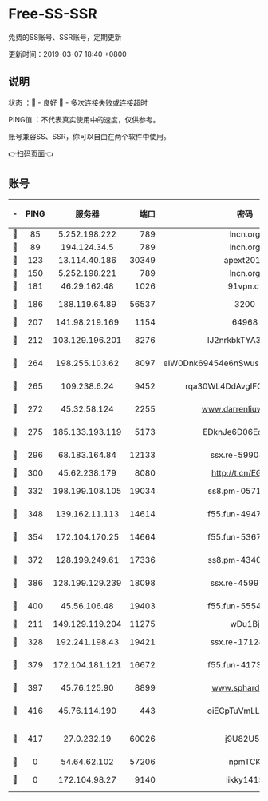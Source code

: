 # Free-SS-SSR

免费的SS账号、SSR账号，定期更新

更新时间：2019-03-07 18:40 +0800

## 说明

状态     ：🙂 - 良好 🙁 - 多次连接失败或连接超时

PING值   ：不代表真实使用中的速度，仅供参考。

账号兼容SS、SSR，你可以自由在两个软件中使用。

👉[扫码页面](https://liesauer.github.io/Free-SS-SSR/)👈

## 账号

|-|PING|服务器|端口|密码|加密方式|区域|
|:----:|:----:|:-----:|-----:|:----:|:----:|:----:|
|🙂|85|5.252.198.222|789|lncn.org|rc4|JP|
|🙂|89|194.124.34.5|789|lncn.org|rc4|JP|
|🙂|123|13.114.40.186|30349|apext2019|chacha20|JP|
|🙂|150|5.252.198.221|789|lncn.org|rc4|JP|
|🙂|181|46.29.162.48|1026|91vpn.cf|rc4-md5|RU|
|🙂|186|188.119.64.89|56537|3200|aes-256-cfb|RU|
|🙂|207|141.98.219.169|1154|64968|chacha20|US|
|🙂|212|103.129.196.201|8276|lJ2nrkbkTYA30wv0|aes-256-cfb|US|
|🙂|264|198.255.103.62|8097|eIW0Dnk69454e6nSwuspv9DmS201tQ0D|aes-256-cfb|US|
|🙂|265|109.238.6.24|9452|rqa30WL4DdAvgIFG6Fs3znzTa|aes-256-cfb|FR|
|🙂|272|45.32.58.124|2255|www.darrenliuwei.com|aes-256-cfb|JP|
|🙂|275|185.133.193.119|5173|EDknJe6D06EoWDaw|aes-256-cfb|US|
|🙂|296|68.183.164.84|12133|ssx.re-59904626|aes-256-cfb|US|
|🙂|300|45.62.238.179|8080|http://t.cn/EGJIyrl|rc4-md5|CA|
|🙂|332|198.199.108.105|19034|ss8.pm-05716410|aes-256-cfb|US|
|🙂|348|139.162.11.113|14614|f55.fun-49472003|aes-256-cfb|SG|
|🙂|354|172.104.170.25|14664|f55.fun-53676794|aes-256-cfb|SG|
|🙂|372|128.199.249.61|17336|ss8.pm-43407054|aes-256-cfb|SG|
|🙂|386|128.199.129.239|18098|ssx.re-45997655|aes-256-cfb|SG|
|🙂|400|45.56.106.48|19403|f55.fun-55549591|aes-256-cfb|US|
|🙂|211|149.129.119.204|11275|wDu1Bj|rc4-md5|HK|
|🙂|328|192.241.198.43|19421|ssx.re-17128013|aes-256-cfb|US|
|🙂|379|172.104.181.121|16672|f55.fun-41734869|aes-256-cfb|SG|
|🙂|397|45.76.125.90|8899|www.sphard.com|aes-256-cfb|AU|
|🙂|416|45.76.114.190|443|oiECpTuVmLLxk4Ts|aes-256-cfb|AU|
|🙂|417|27.0.232.19|60026|j9U82U53|xchacha20-ietf-poly1305|HK|
|🙁|0|54.64.62.102|57206|npmTCK|rc4-md5|JP|
|🙁|0|172.104.98.27|9140|likky1415|aes-256-cfb|JP|
